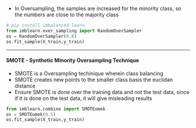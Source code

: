 - In Oversampling, the samples are increased for the minority class, so the numbers are close to the majority class

```py 
# pip install imbalanced-learn
from imblearn.over_sampling import RandomOverSampler
os = RandomOverSampler(0.8)
os.fit_sample(X_train,y_train)
```

---
#### SMOTE - Synthetic Minority Oversampling Technique 
- SMOTE is a Oversampling techinique wherein class balancing
- SMOTE creates new points to the smaller class basis the euclidan distance
- Ensure SMOTE is done over the training data and not the test data, since if it is done on the test data, it will give misleading results

```py
from imblearn.combine import SMOTEomek
os = SMOTEomek(0.5)
os.fit_sample(X_train,y_train)
```

